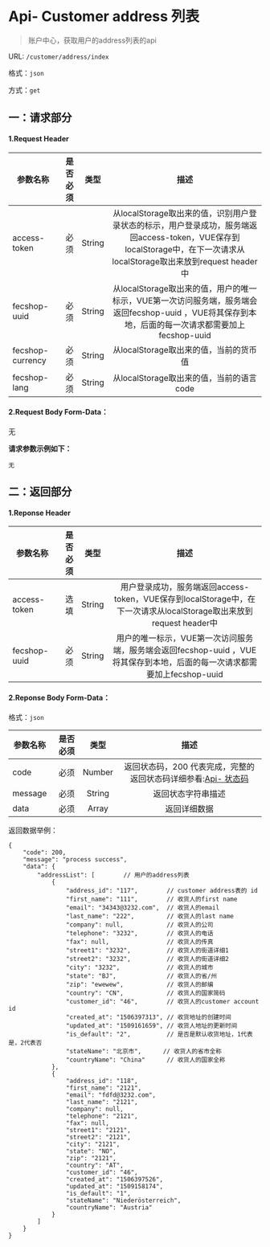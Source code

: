 Api- Customer address 列表
================

> 账户中心，获取用户的address列表的api

URL: `/customer/address/index`

格式：`json`

方式：`get`


一：请求部分
---------

#### 1.Request Header


| 参数名称          | 是否必须    |  类型        |  描述     |
| ------------------| -----:      | :----:       |:----:     |
| access-token      | 必须        |   String     | 从localStorage取出来的值，识别用户登录状态的标示，用户登录成功，服务端返回access-token，VUE保存到localStorage中，在下一次请求从localStorage取出来放到request header中   |
| fecshop-uuid      | 必须        |   String     | 从localStorage取出来的值，用户的唯一标示，VUE第一次访问服务端，服务端会返回fecshop-uuid ，VUE将其保存到本地，后面的每一次请求都需要加上fecshop-uuid    |
| fecshop-currency  | 必须        |   String     | 从localStorage取出来的值，当前的货币值  |
| fecshop-lang      | 必须        |   String     | 从localStorage取出来的值，当前的语言code  |


#### 2.Request Body Form-Data：


无


**请求参数示例如下：**

```
无
```

二：返回部分
----------

#### 1.Reponse Header

| 参数名称          | 是否必须    |  类型        |  描述     |
| ------------------| -----:      | :----:       |:----:     |
| access-token      | 选填        |   String     | 用户登录成功，服务端返回access-token，VUE保存到localStorage中，在下一次请求从localStorage取出来放到request header中   |
| fecshop-uuid      | 必须        |   String     | 用户的唯一标示，VUE第一次访问服务端，服务端会返回fecshop-uuid ，VUE将其保存到本地，后面的每一次请求都需要加上fecshop-uuid    |

#### 2.Reponse Body Form-Data：

格式：`json`

| 参数名称        | 是否必须    |  类型       |  描述        |
| ----------------| -----:      | :----:      |:----:        | 
| code            | 必须        |   Number    | 返回状态码，200 代表完成，完整的返回状态码详细参看:[Api- 状态码](fecshop-server-return-code.md) |
| message         | 必须        |   String    | 返回状态字符串描述  |
| data            | 必须        |   Array     | 返回详细数据        |

返回数据举例：

```
{
    "code": 200,
    "message": "process success",
    "data": {
        "addressList": [        // 用户的address列表
            {
                "address_id": "117",        // customer address表的 id
                "first_name": "111",        // 收货人的first name
                "email": "34343@3232.com",  // 收货人的email
                "last_name": "222",         // 收货人的last name
                "company": null,            // 收货人的公司
                "telephone": "3232",        // 收货人的电话
                "fax": null,                // 收货人的传真
                "street1": "3232",          // 收货人的街道详细1
                "street2": "3232",          // 收货人的街道详细2
                "city": "3232",             // 收货人的城市
                "state": "BJ",              // 收货人的省/州
                "zip": "ewewew",            // 收货人的邮编
                "country": "CN",            // 收货人的国家简码
                "customer_id": "46",        // 收货人的customer account id
                "created_at": "1506397313", // 收货地址的创建时间
                "updated_at": "1509161659", // 收货人地址的更新时间
                "is_default": "2",          // 是否是默认收货地址，1代表是，2代表否
                "stateName": "北京市",      // 收货人的省市全称
                "countryName": "China"      // 收货人的国家全称
            },
            {
                "address_id": "118",
                "first_name": "2121",
                "email": "fdfd@3232.com",
                "last_name": "2121",
                "company": null,
                "telephone": "2121",
                "fax": null,
                "street1": "2121",
                "street2": "2121",
                "city": "2121",
                "state": "NO",
                "zip": "2121",
                "country": "AT",
                "customer_id": "46",
                "created_at": "1506397526",
                "updated_at": "1509158174",
                "is_default": "1",
                "stateName": "Niederösterreich",
                "countryName": "Austria"
            }
        ]
    }
}
```